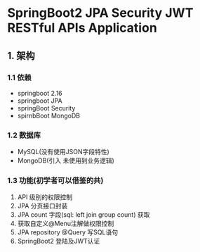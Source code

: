# SpringBoot2 JPA Security JWT RESTful APIs Application

## 1. 架构
### 1.1 依赖
- springboot 2.16
- springboot JPA
- springBoot Security
- spirnbBoot MongoDB

### 1.2 数据库
- MySQL(没有使用JSON字段特性)
- MongoDB(引入 未使用到业务逻辑)

### 1.3 功能(初学者可以借鉴的共)

1. API 级别的权限控制
2. JPA 分页接口封装
3. JPA count 字段(sql: left join group count) 获取
4. 获取自定义@Menu注解做权限控制
5. JPA repository @Query 写SQL语句
6. SpringBoot2 登陆及JWT认证

